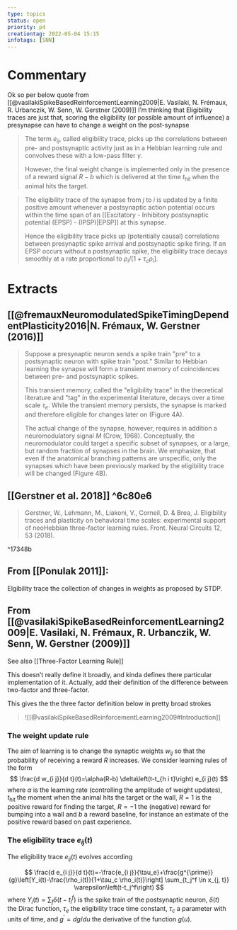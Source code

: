 ```yaml
---
type: topics
status: open
priority: p4
creationtag: 2022-05-04 15:15
infotags: [SNN]
---
```

# Commentary
Ok so per below quote from
[[@vasilakiSpikeBasedReinforcementLearning2009|E. Vasilaki, N. Frémaux, R. Urbanczik, W. Senn, W. Gerstner (2009)]]
I’m thinking that Eligibility traces are just that, scoring the eligibility (or possible amount of influence) a presynapse can have to change a weight on the post-synapse

> The term $e_{i j}$, called eligibility trace, picks up the correlations between pre- and postsynaptic activity just as in a Hebbian learning rule and convolves these with a low-pass filter $\gamma$. 
> 
> However, the final weight change is implemented only in the presence of a reward signal $R-b$ which is delivered at the time $t_{\text {hit }}$ when the animal hits the target. 

> The eligibility trace of the synapse from $j$ to $i$ is updated by a finite positive amount whenever a postsynaptic action potential occurs within the time span of an [[Excitatory - Inhibitory postsynaptic potential (EPSP) - (IPSP)|EPSP]] at this synapse.
> 
> Hence the eligibility trace picks up (potentially causal) correlations between presynaptic spike arrival and postsynaptic spike firing. If an EPSP occurs without a postsynaptic spike, the eligibility trace decays smoothly at a rate proportional to $\rho_i /\left[1+\tau_c \rho_i\right]$. 

# Extracts
## [[@fremauxNeuromodulatedSpikeTimingDependentPlasticity2016|N. Frémaux, W. Gerstner (2016)]]
> Suppose a presynaptic neuron sends a spike train "pre" to a postsynaptic neuron with spike train "post." Similar to Hebbian learning the synapse will form a transient memory of coincidences between pre- and postsynaptic spikes. 
> 
> This transient memory, called the "eligibility trace" in the theoretical literature and "tag" in the experimental literature, decays over a time scale $\tau_e$. While the transient memory persists, the synapse is marked and therefore eligible for changes later on (Figure 4A). 
> 
> The actual change of the synapse, however, requires in addition a neuromodulatory signal $M$ (Crow, 1968). Conceptually, the neuromodulator could target a specific subset of synapses, or a large, but random fraction of synapses in the brain. We emphasize, that even if the anatomical branching patterns are unspecific, only the synapses which have been previously marked by the eligibility trace will be changed (Figure 4B).

## [[Gerstner et al. 2018]] ^6c80e6
> Gerstner, W., Lehmann, M., Liakoni, V., Corneil, D. & Brea, J. Eligibility traces and plasticity on behavioral time scales: experimental support of neoHebbian three-factor learning rules. Front. Neural Circuits 12, 53 (2018).

^17348b
## From [[Ponulak 2011]]:
Elgibility trace the collection of changes in weights as proposed by STDP.

## From [[@vasilakiSpikeBasedReinforcementLearning2009|E. Vasilaki, N. Frémaux, R. Urbanczik, W. Senn, W. Gerstner (2009)]]
See also [[Three-Factor Learning Rule]]

This doesn’t really define it broadly, and kinda defines there particular implementation of it. Actually, add their definition of the difference between two-factor and three-factor. 

This gives the the three factor definition below in pretty broad strokes
> ![[@vasilakiSpikeBasedReinforcementLearning2009#Introduction]]
### The weight update rule
The aim of learning is to change the synaptic weights $w_{i j}$ so that the probability of receiving a reward $R$ increases. We consider learning rules of the form
$$
\frac{d w_{i j}}{d t}(t)=\alpha(R-b) \delta\left(t-t_{h i t}\right) e_{i j}(t)
$$
where $\alpha$ is the learning rate (controlling the amplitude of weight updates), 
$t_{\text {hit }}$ the moment when the animal hits the target or the wall, 
$R=1$ is the positive reward for finding the target, 
$R=-1$ the (negative) reward for bumping into a wall 
and $b$ a reward baseline, for instance an estimate of the positive reward based on past experience.

### The eligibility trace $e_{i j}(t)$ 
The eligibility trace $e_{i j}(t)$ evolves according

$$
\frac{d e_{i j}}{d t}(t)=-\frac{e_{i j}}{\tau_e}+\frac{g^{\prime}}{g}\left[Y_i(t)-\frac{\rho_i(t)}{1+\tau_c \rho_i(t)}\right] \sum_{t_j^f \in x_{j, t}} \varepsilon\left(t-t_j^f\right)
$$
where $Y_i(t)=\sum_f \delta\left(t-t_i^f\right)$ is the spike train of the postsynaptic neuron, $\delta(t)$ the Dirac function, $\tau_e$ the eligibility trace time constant, $\tau_c$ a parameter with units of time, and $g^{\prime}=d g / d u$ the derivative of the function $g(u)$.

